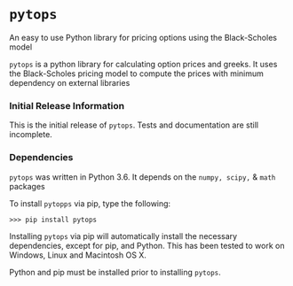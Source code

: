 # `pytops`
An easy to use Python library for pricing options using the Black-Scholes model

`pytops` is a python library for calculating option prices and greeks. It uses the Black-Scholes pricing model
to compute the prices with minimum dependency on external libraries

### Initial Release Information

This is the initial release of `pytops`.  Tests and documentation are still incomplete.

### Dependencies

`pytops` was written in Python 3.6.  It depends on the ```numpy, scipy,``` & ``` math ``` packages

To install `pytopps` via pip, type the following:

```
>>> pip install pytops
```

Installing `pytops` via pip will automatically install the necessary dependencies,
except for pip, and Python.  This has been tested to work on Windows, Linux and Macintosh OS X.

Python and pip must be installed prior to installing ```pytops```. 
